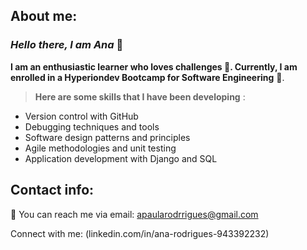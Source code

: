 ## About me:

### _Hello there, I am Ana_ 👋

**I am an enthusiastic learner who loves challenges 🧠. Currently, I am enrolled in a Hyperiondev Bootcamp for Software Engineering** 🐍.

> **Here are some skills that I have been developing** :

- Version control with GitHub
- Debugging techniques and tools
- Software design patterns and principles
- Agile methodologies and unit testing
- Application development with Django and SQL

## Contact info:

 📧 You can reach me via email: apaularodrrigues@gmail.com
 
 Connect with me: (linkedin.com/in/ana-rodrigues-943392232) 


 
